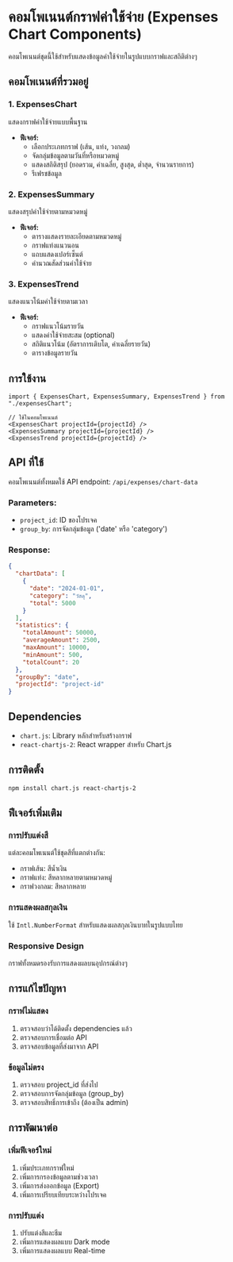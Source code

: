 # คอมโพเนนต์กราฟค่าใช้จ่าย (Expenses Chart Components)

คอมโพเนนต์ชุดนี้ใช้สำหรับแสดงข้อมูลค่าใช้จ่ายในรูปแบบกราฟและสถิติต่างๆ

## คอมโพเนนต์ที่รวมอยู่

### 1. ExpensesChart
แสดงกราฟค่าใช้จ่ายแบบพื้นฐาน
- **ฟีเจอร์:**
  - เลือกประเภทกราฟ (เส้น, แท่ง, วงกลม)
  - จัดกลุ่มข้อมูลตามวันที่หรือหมวดหมู่
  - แสดงสถิติสรุป (ยอดรวม, ค่าเฉลี่ย, สูงสุด, ต่ำสุด, จำนวนรายการ)
  - รีเฟรชข้อมูล

### 2. ExpensesSummary
แสดงสรุปค่าใช้จ่ายตามหมวดหมู่
- **ฟีเจอร์:**
  - ตารางแสดงรายละเอียดตามหมวดหมู่
  - กราฟแท่งแนวนอน
  - แถบแสดงเปอร์เซ็นต์
  - คำนวณสัดส่วนค่าใช้จ่าย

### 3. ExpensesTrend
แสดงแนวโน้มค่าใช้จ่ายตามเวลา
- **ฟีเจอร์:**
  - กราฟแนวโน้มรายวัน
  - แสดงค่าใช้จ่ายสะสม (optional)
  - สถิติแนวโน้ม (อัตราการเติบโต, ค่าเฉลี่ยรายวัน)
  - ตารางข้อมูลรายวัน

## การใช้งาน

```tsx
import { ExpensesChart, ExpensesSummary, ExpensesTrend } from "./expensesChart";

// ใช้ในคอมโพเนนต์
<ExpensesChart projectId={projectId} />
<ExpensesSummary projectId={projectId} />
<ExpensesTrend projectId={projectId} />
```

## API ที่ใช้

คอมโพเนนต์ทั้งหมดใช้ API endpoint: `/api/expenses/chart-data`

### Parameters:
- `project_id`: ID ของโปรเจค
- `group_by`: การจัดกลุ่มข้อมูล ('date' หรือ 'category')

### Response:
```json
{
  "chartData": [
    {
      "date": "2024-01-01",
      "category": "วัสดุ",
      "total": 5000
    }
  ],
  "statistics": {
    "totalAmount": 50000,
    "averageAmount": 2500,
    "maxAmount": 10000,
    "minAmount": 500,
    "totalCount": 20
  },
  "groupBy": "date",
  "projectId": "project-id"
}
```

## Dependencies

- `chart.js`: Library หลักสำหรับสร้างกราฟ
- `react-chartjs-2`: React wrapper สำหรับ Chart.js

## การติดตั้ง

```bash
npm install chart.js react-chartjs-2
```

## ฟีเจอร์เพิ่มเติม

### การปรับแต่งสี
แต่ละคอมโพเนนต์ใช้ชุดสีที่แตกต่างกัน:
- กราฟเส้น: สีน้ำเงิน
- กราฟแท่ง: สีหลากหลายตามหมวดหมู่
- กราฟวงกลม: สีหลากหลาย

### การแสดงผลสกุลเงิน
ใช้ `Intl.NumberFormat` สำหรับแสดงผลสกุลเงินบาทในรูปแบบไทย

### Responsive Design
กราฟทั้งหมดรองรับการแสดงผลบนอุปกรณ์ต่างๆ

## การแก้ไขปัญหา

### กราฟไม่แสดง
1. ตรวจสอบว่าได้ติดตั้ง dependencies แล้ว
2. ตรวจสอบการเชื่อมต่อ API
3. ตรวจสอบข้อมูลที่ส่งมาจาก API

### ข้อมูลไม่ตรง
1. ตรวจสอบ project_id ที่ส่งไป
2. ตรวจสอบการจัดกลุ่มข้อมูล (group_by)
3. ตรวจสอบสิทธิ์การเข้าถึง (ต้องเป็น admin)

## การพัฒนาต่อ

### เพิ่มฟีเจอร์ใหม่
1. เพิ่มประเภทกราฟใหม่
2. เพิ่มการกรองข้อมูลตามช่วงเวลา
3. เพิ่มการส่งออกข้อมูล (Export)
4. เพิ่มการเปรียบเทียบระหว่างโปรเจค

### การปรับแต่ง
1. ปรับแต่งสีและธีม
2. เพิ่มการแสดงผลแบบ Dark mode
3. เพิ่มการแสดงผลแบบ Real-time 